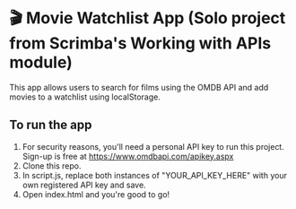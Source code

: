 # 🎬 Movie Watchlist App (Solo project from Scrimba's Working with APIs module)

This app allows users to search for films using the OMDB API and add movies to a watchlist using localStorage.

## To run the app

1. For security reasons, you'll need a personal API key to run this project. Sign-up is free at https://www.omdbapi.com/apikey.aspx
2. Clone this repo.
3. In script.js, replace both instances of "YOUR_API_KEY_HERE" with your own registered API key and save.
4. Open index.html and you're good to go!
